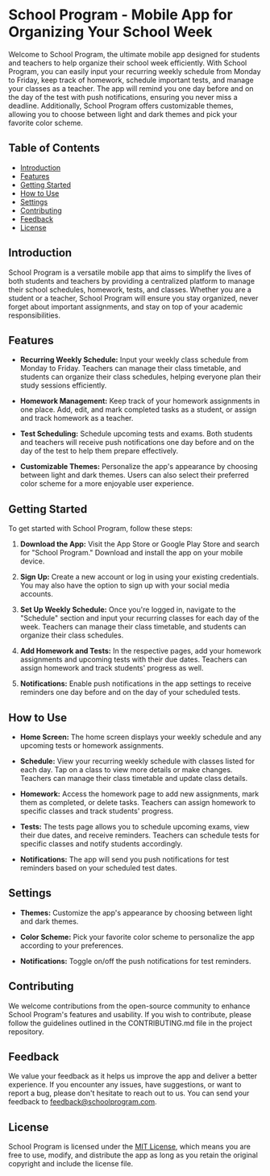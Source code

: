 # School Program - Mobile App for Organizing Your School Week

Welcome to School Program, the ultimate mobile app designed for students and teachers to help organize their school week efficiently. With School Program, you can easily input your recurring weekly schedule from Monday to Friday, keep track of homework, schedule important tests, and manage your classes as a teacher. The app will remind you one day before and on the day of the test with push notifications, ensuring you never miss a deadline. Additionally, School Program offers customizable themes, allowing you to choose between light and dark themes and pick your favorite color scheme.

## Table of Contents

- [Introduction](#introduction)
- [Features](#features)
- [Getting Started](#getting-started)
- [How to Use](#how-to-use)
- [Settings](#settings)
- [Contributing](#contributing)
- [Feedback](#feedback)
- [License](#license)

## Introduction

School Program is a versatile mobile app that aims to simplify the lives of both students and teachers by providing a centralized platform to manage their school schedules, homework, tests, and classes. Whether you are a student or a teacher, School Program will ensure you stay organized, never forget about important assignments, and stay on top of your academic responsibilities.

## Features

- **Recurring Weekly Schedule:** Input your weekly class schedule from Monday to Friday. Teachers can manage their class timetable, and students can organize their class schedules, helping everyone plan their study sessions efficiently.

- **Homework Management:** Keep track of your homework assignments in one place. Add, edit, and mark completed tasks as a student, or assign and track homework as a teacher.

- **Test Scheduling:** Schedule upcoming tests and exams. Both students and teachers will receive push notifications one day before and on the day of the test to help them prepare effectively.

- **Customizable Themes:** Personalize the app's appearance by choosing between light and dark themes. Users can also select their preferred color scheme for a more enjoyable user experience.

## Getting Started

To get started with School Program, follow these steps:

1. **Download the App:** Visit the App Store or Google Play Store and search for "School Program." Download and install the app on your mobile device.

2. **Sign Up:** Create a new account or log in using your existing credentials. You may also have the option to sign up with your social media accounts.

3. **Set Up Weekly Schedule:** Once you're logged in, navigate to the "Schedule" section and input your recurring classes for each day of the week. Teachers can manage their class timetable, and students can organize their class schedules.

4. **Add Homework and Tests:** In the respective pages, add your homework assignments and upcoming tests with their due dates. Teachers can assign homework and track students' progress as well.

5. **Notifications:** Enable push notifications in the app settings to receive reminders one day before and on the day of your scheduled tests.

## How to Use

- **Home Screen:** The home screen displays your weekly schedule and any upcoming tests or homework assignments.

- **Schedule:** View your recurring weekly schedule with classes listed for each day. Tap on a class to view more details or make changes. Teachers can manage their class timetable and update class details.

- **Homework:** Access the homework page to add new assignments, mark them as completed, or delete tasks. Teachers can assign homework to specific classes and track students' progress.

- **Tests:** The tests page allows you to schedule upcoming exams, view their due dates, and receive reminders. Teachers can schedule tests for specific classes and notify students accordingly.

- **Notifications:** The app will send you push notifications for test reminders based on your scheduled test dates.

## Settings

- **Themes:** Customize the app's appearance by choosing between light and dark themes.

- **Color Scheme:** Pick your favorite color scheme to personalize the app according to your preferences.

- **Notifications:** Toggle on/off the push notifications for test reminders.

## Contributing

We welcome contributions from the open-source community to enhance School Program's features and usability. If you wish to contribute, please follow the guidelines outlined in the CONTRIBUTING.md file in the project repository.

## Feedback

We value your feedback as it helps us improve the app and deliver a better experience. If you encounter any issues, have suggestions, or want to report a bug, please don't hesitate to reach out to us. You can send your feedback to feedback@schoolprogram.com.

## License

School Program is licensed under the [MIT License](LICENSE), which means you are free to use, modify, and distribute the app as long as you retain the original copyright and include the license file.
